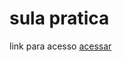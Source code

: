 # sula pratica
link para acesso <a href="https://bobleaf.github.io/sula-pratica/aula%2010.html">acessar</a>